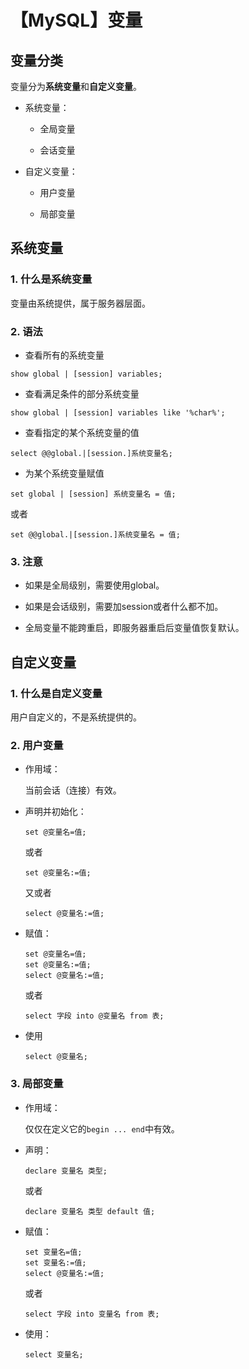 # 【MySQL】变量


## 变量分类

变量分为**系统变量**和**自定义变量**。

- 系统变量：

  - 全局变量

  - 会话变量

- 自定义变量：

  - 用户变量

  - 局部变量


## 系统变量

### 1. 什么是系统变量

变量由系统提供，属于服务器层面。

### 2. 语法

- 查看所有的系统变量

```mysql
show global | [session] variables;
```

- 查看满足条件的部分系统变量

```mysql
show global | [session] variables like '%char%';
```

- 查看指定的某个系统变量的值

```mysql
select @@global.|[session.]系统变量名;
```

- 为某个系统变量赋值

```mysql
set global | [session] 系统变量名 = 值; 
```

或者

```mysql
set @@global.|[session.]系统变量名 = 值;
```

### 3. 注意

- 如果是全局级别，需要使用global。

- 如果是会话级别，需要加session或者什么都不加。

- 全局变量不能跨重启，即服务器重启后变量值恢复默认。


## 自定义变量

### 1. 什么是自定义变量

用户自定义的，不是系统提供的。

### 2. 用户变量

- 作用域：

  当前会话（连接）有效。

- 声明并初始化：

  `set @变量名=值;`

  或者

  `set @变量名:=值;`

  又或者

  `select @变量名:=值;`

- 赋值：

  ```mysql
  set @变量名=值;
  set @变量名:=值;
  select @变量名:=值;
  ```

  或者

  ```mysql
  select 字段 into @变量名 from 表;
  ```

- 使用

  ```mysql
  select @变量名;
  ```

### 3. 局部变量

- 作用域：

  仅仅在定义它的`begin ... end`中有效。

- 声明：

  ```mysql
  declare 变量名 类型;
  ```

  或者

  ```mysql
  declare 变量名 类型 default 值;
  ```

- 赋值：

  ```mysql
  set 变量名=值;
  set 变量名:=值;
  select @变量名:=值;
  ```

  或者

  ```mysql
  select 字段 into 变量名 from 表;
  ```

- 使用：

  ```mysql
  select 变量名;
  ```

